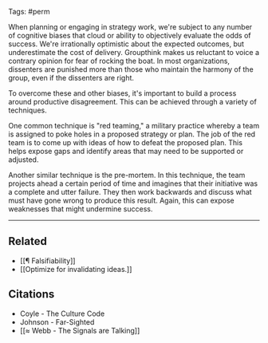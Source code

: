 Tags: #perm

When planning or engaging in strategy work, we're subject to any number of cognitive biases that cloud or ability to objectively evaluate the odds of success. We're irrationally optimistic about the expected outcomes, but underestimate the cost of delivery. Groupthink makes us reluctant to voice a contrary opinion for fear of rocking the boat. In most organizations, dissenters are punished more than those who maintain the harmony of the group, even if the dissenters are right. 

To overcome these and other biases, it's important to build a process around productive disagreement. This can be achieved through a variety of techniques.

One common technique is "red teaming," a military practice whereby a team is assigned to poke holes in a proposed strategy or plan. The job of the red team is to come up with ideas of how to defeat the proposed plan. This helps expose gaps and identify areas that may need to be supported or adjusted.

Another similar technique is the pre-mortem. In this technique, the team projects ahead a certain period of time and imagines that their initiative was a complete and utter failure. They then work backwards and discuss what must have gone wrong to produce this result. Again, this can expose weaknesses that might undermine success. 

---
## Related
- [[¶ Falsifiability]]
- [[Optimize for invalidating ideas.]]

## Citations
- Coyle - The Culture Code
- Johnson - Far-Sighted
- [[≈ Webb - The Signals are Talking]]